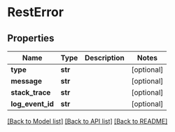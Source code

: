 # RestError

## Properties
Name | Type | Description | Notes
------------ | ------------- | ------------- | -------------
**type** | **str** |  | [optional] 
**message** | **str** |  | [optional] 
**stack_trace** | **str** |  | [optional] 
**log_event_id** | **str** |  | [optional] 

[[Back to Model list]](../README.md#documentation-for-models) [[Back to API list]](../README.md#documentation-for-api-endpoints) [[Back to README]](../README.md)


